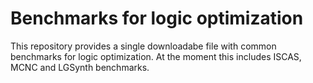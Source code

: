 # Benchmarks for logic optimization

This repository provides a single downloadabe file with common benchmarks for logic optimization.
At the moment this includes ISCAS, MCNC and LGSynth benchmarks.
